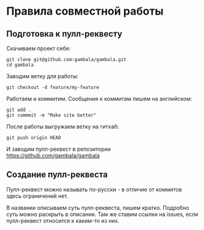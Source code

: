 # Правила совместной работы

## Подготовка к пулл-реквесту

Скачиваем проект себе:

```
git clone git@github.com:gambala/gambala.git
cd gambala
```

Заводим ветку для работы:

```
git checkout -d feature/my-feature
```

Работаем и коммитим. Сообщения к коммитам пишем на английском:

```
git add .
git commmit -m "Make site better"
```

После работы выгружаем ветку на гитхаб:

```
git push origin HEAD
```

И заводим пулл-реквест в репозитории https://github.com/gambala/gambala

## Создание пулл-реквеста

Пулл-реквест можно называть по-русски - в отличие от коммитов здесь ограничений нет.

В названии описываем суть пулл-реквеста, пишем кратко. Подробно суть можно раскрыть в описании. Там же ставим ссылки на issues, если пулл-реквест относится к каким-то из них.
